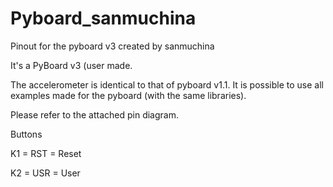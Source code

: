 # Pyboard_sanmuchina
Pinout for the pyboard v3 created by sanmuchina

It's a PyBoard v3 (user made.

The accelerometer is identical to that of pyboard v1.1. 
It is possible to use all examples made for the pyboard (with the same libraries). 

Please refer to the attached pin diagram.

Buttons

K1 = RST = Reset

K2 = USR = User
